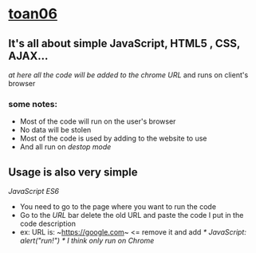 # [toan06](https://github.com/toan06)

## It's all about simple JavaScript, HTML5 , CSS, AJAX...
_at here all the code will be added to the *chrome URL*_ and runs on client's browser
### some notes:
* Most of the code will run on the user's browser
* No data will be stolen
* Most of the code is used by adding to the website to use
* And all run on _destop mode_ 
## Usage is also very simple
*_JavaScript ES6_*
* You need to go to the page where you want to run the code
* Go to the _URL_ bar delete the old URL and paste the code I put in the code description
* ex: URL is: ~https://google.com~ <= remove it and add _* JavaScript: alert("run!") *_ *I think only run on Chrome*
